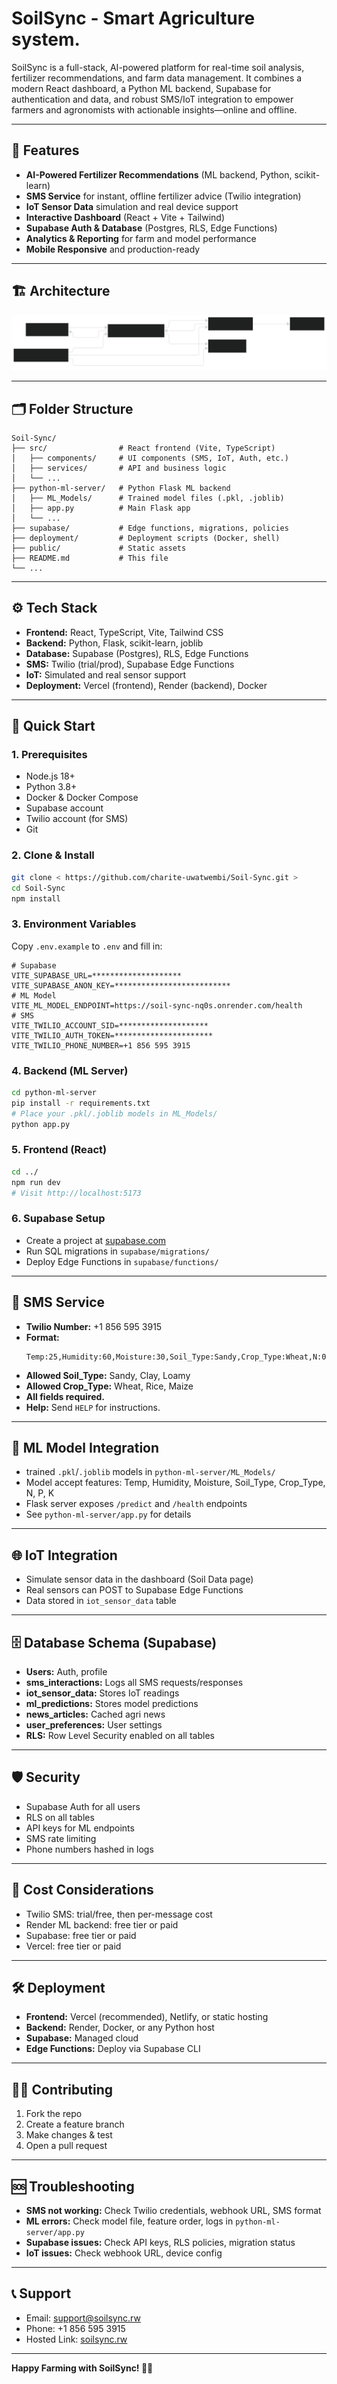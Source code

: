 # SoilSync - Smart Agriculture system.

SoilSync is a full-stack, AI-powered platform for real-time soil analysis, fertilizer recommendations, and farm data management. It combines a modern React dashboard, a Python ML backend, Supabase for authentication and data, and robust SMS/IoT integration to empower farmers and agronomists with actionable insights—online and offline.

---

## 🌟 Features
- **AI-Powered Fertilizer Recommendations** (ML backend, Python, scikit-learn)
- **SMS Service** for instant, offline fertilizer advice (Twilio integration)
- **IoT Sensor Data** simulation and real device support
- **Interactive Dashboard** (React + Vite + Tailwind)
- **Supabase Auth & Database** (Postgres, RLS, Edge Functions)
- **Analytics & Reporting** for farm and model performance
- **Mobile Responsive** and production-ready

---

## 🏗️ Architecture

![SoilSync Architecture](public/Untitled%20diagram%20_%20Mermaid%20Chart-2025-07-01-215637.svg)

---

## 🗂️ Folder Structure

```
Soil-Sync/
├── src/                # React frontend (Vite, TypeScript)
│   ├── components/     # UI components (SMS, IoT, Auth, etc.)
│   ├── services/       # API and business logic
│   └── ...
├── python-ml-server/   # Python Flask ML backend
│   ├── ML_Models/      # Trained model files (.pkl, .joblib)
│   ├── app.py          # Main Flask app
│   └── ...
├── supabase/           # Edge functions, migrations, policies
├── deployment/         # Deployment scripts (Docker, shell)
├── public/             # Static assets
├── README.md           # This file
└── ...
```

---

## ⚙️ Tech Stack
- **Frontend:** React, TypeScript, Vite, Tailwind CSS
- **Backend:** Python, Flask, scikit-learn, joblib
- **Database:** Supabase (Postgres), RLS, Edge Functions
- **SMS:** Twilio (trial/prod), Supabase Edge Functions
- **IoT:** Simulated and real sensor support
- **Deployment:** Vercel (frontend), Render (backend), Docker

---

## 🚀 Quick Start

### 1. Prerequisites
- Node.js 18+
- Python 3.8+
- Docker & Docker Compose
- Supabase account
- Twilio account (for SMS)
- Git

### 2. Clone & Install
```bash
git clone < https://github.com/charite-uwatwembi/Soil-Sync.git >
cd Soil-Sync
npm install
```

### 3. Environment Variables
Copy `.env.example` to `.env` and fill in:
```env
# Supabase
VITE_SUPABASE_URL=********************
VITE_SUPABASE_ANON_KEY=**************************
# ML Model
VITE_ML_MODEL_ENDPOINT=https://soil-sync-nq0s.onrender.com/health
# SMS
VITE_TWILIO_ACCOUNT_SID=********************
VITE_TWILIO_AUTH_TOKEN=**********************
VITE_TWILIO_PHONE_NUMBER=+1 856 595 3915
```

### 4. Backend (ML Server)
```bash
cd python-ml-server
pip install -r requirements.txt
# Place your .pkl/.joblib models in ML_Models/
python app.py
```

### 5. Frontend (React)
```bash
cd ../
npm run dev
# Visit http://localhost:5173
```

### 6. Supabase Setup
- Create a project at [supabase.com](https://supabase.com)
- Run SQL migrations in `supabase/migrations/`
- Deploy Edge Functions in `supabase/functions/`

---

## 📱 SMS Service

- **Twilio Number:** +1 856 595 3915
- **Format:**
  ```
  Temp:25,Humidity:60,Moisture:30,Soil_Type:Sandy,Crop_Type:Wheat,N:0.5,P:30,K:20
  ```
- **Allowed Soil_Type:** Sandy, Clay, Loamy
- **Allowed Crop_Type:** Wheat, Rice, Maize
- **All fields required.**
- **Help:** Send `HELP` for instructions.

---

## 🤖 ML Model Integration
- trained `.pkl`/`.joblib` models in `python-ml-server/ML_Models/`
- Model accept features: Temp, Humidity, Moisture, Soil_Type, Crop_Type, N, P, K
- Flask server exposes `/predict` and `/health` endpoints
- See `python-ml-server/app.py` for details

---

## 🌐 IoT Integration
- Simulate sensor data in the dashboard (Soil Data page)
- Real sensors can POST to Supabase Edge Functions
- Data stored in `iot_sensor_data` table

---

## 🗄️ Database Schema (Supabase)
- **Users:** Auth, profile
- **sms_interactions:** Logs all SMS requests/responses
- **iot_sensor_data:** Stores IoT readings
- **ml_predictions:** Stores model predictions
- **news_articles:** Cached agri news
- **user_preferences:** User settings
- **RLS:** Row Level Security enabled on all tables

---

## 🛡️ Security
- Supabase Auth for all users
- RLS on all tables
- API keys for ML endpoints
- SMS rate limiting
- Phone numbers hashed in logs

---

## 💸 Cost Considerations
- Twilio SMS: trial/free, then per-message cost
- Render ML backend: free tier or paid
- Supabase: free tier or paid
- Vercel: free tier or paid

---

## 🛠️ Deployment
- **Frontend:** Vercel (recommended), Netlify, or static hosting
- **Backend:** Render, Docker, or any Python host
- **Supabase:** Managed cloud
- **Edge Functions:** Deploy via Supabase CLI

---

## 🧑‍💻 Contributing
1. Fork the repo
2. Create a feature branch
3. Make changes & test
4. Open a pull request

---

## 🆘 Troubleshooting
- **SMS not working:** Check Twilio credentials, webhook URL, SMS format
- **ML errors:** Check model file, feature order, logs in `python-ml-server/app.py`
- **Supabase issues:** Check API keys, RLS policies, migration status
- **IoT issues:** Check webhook URL, device config

---

## 📞 Support
- Email: support@soilsync.rw
- Phone: +1 856 595 3915
- Hosted Link: [soilsync.rw](https://soil-sync-proj.vercel.app/)

---

**Happy Farming with SoilSync! 🌱🤖**